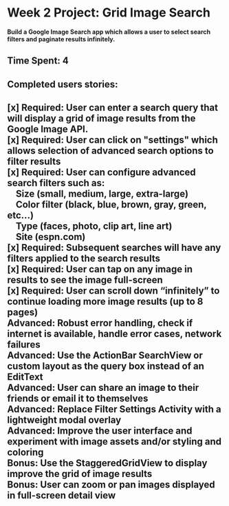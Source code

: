 <h1> Week 2 Project: Grid Image Search </h1>

<b>Build a Google Image Search app which allows a user to select search filters and paginate results infinitely.</b>

<h2>Time Spent: 4</h2>
<h2>Completed users stories:<h2>
[x] Required: User can enter a search query that will display a grid of image results from the Google Image API.<br>
[x] Required: User can click on "settings" which allows selection of advanced search options to filter results<br>
[x] Required: User can configure advanced search filters such as:<br>
&nbsp;&nbsp;&nbsp;&nbsp;Size (small, medium, large, extra-large)<br>
&nbsp;&nbsp;&nbsp;&nbsp;Color filter (black, blue, brown, gray, green, etc...)<br>
&nbsp;&nbsp;&nbsp;&nbsp;Type (faces, photo, clip art, line art)<br>
&nbsp;&nbsp;&nbsp;&nbsp;Site (espn.com)<br>
[x] Required: Subsequent searches will have any filters applied to the search results<br>
[x] Required: User can tap on any image in results to see the image full-screen<br>
[x] Required: User can scroll down “infinitely” to continue loading more image results (up to 8 pages)<br>
Advanced: Robust error handling, check if internet is available, handle error cases, network failures<br>
Advanced: Use the ActionBar SearchView or custom layout as the query box instead of an EditText<br>
Advanced: User can share an image to their friends or email it to themselves<br>
Advanced: Replace Filter Settings Activity with a lightweight modal overlay<br>
Advanced: Improve the user interface and experiment with image assets and/or styling and coloring<br>
Bonus: Use the StaggeredGridView to display improve the grid of image results<br>
Bonus: User can zoom or pan images displayed in full-screen detail view<br>
